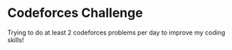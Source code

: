 # Codeforces Challenge

Trying to do at least 2 codeforces problems per day to improve my coding skills!
